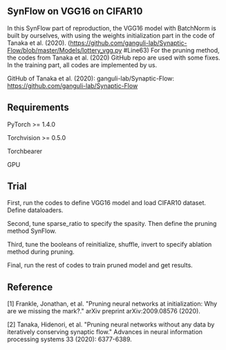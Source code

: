 ## SynFlow on VGG16 on CIFAR10

In this SynFlow part of reproduction, 
the VGG16 model with BatchNorm is built by ourselves, 
with using the weights initialization part in the code of Tanaka et al. (2020). (https://github.com/ganguli-lab/Synaptic-Flow/blob/master/Models/lottery_vgg.py #Line63)
For the pruning method, the codes from Tanaka et al. (2020) GitHub repo are used with some fixes. 
In the training part, all codes are implemented by us.

GitHub of Tanaka et al. (2020): ganguli-lab/Synaptic-Flow: https://github.com/ganguli-lab/Synaptic-Flow

## Requirements

PyTorch >= 1.4.0

Torchvision >= 0.5.0

Torchbearer

GPU

## Trial

First, run the codes to define VGG16 model and load CIFAR10 dataset. Define dataloaders.

Second, tune sparse_ratio to specify the spasity. Then define the pruning method SynFlow.

Third, tune the booleans of reinitialize, shuffle, invert to specify ablation method during pruning.

Final, run the rest of codes to train pruned model and get results.

## Reference

[1] Frankle, Jonathan, et al. "Pruning neural networks at initialization: Why are we missing the mark?." arXiv preprint arXiv:2009.08576 (2020).

[2] Tanaka, Hidenori, et al. "Pruning neural networks without any data by iteratively conserving synaptic flow." Advances in neural information processing systems 33 (2020): 6377-6389.




